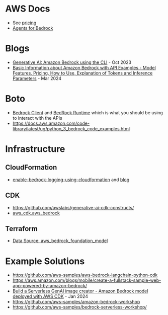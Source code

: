 # AWS Docs
- See [pricing](https://aws.amazon.com/bedrock/pricing/)
- [Agents for Bedrock](https://aws.amazon.com/bedrock/agents/)

# Blogs
- [Generative AI: Amazon Bedrock using the CLI](https://sbstjn.com/blog/ai-generative-ai-aws-bedrock-cli-text-generation/) - Oct 2023
- [Basic Information about Amazon Bedrock with API Examples - Model Features, Pricing, How to Use, Explanation of Tokens and Inference Parameters](https://hidekazu-konishi.com/entry/amazon_bedrock_basic_info_and_api_examples.html) - Mar 2024

# Boto
- [Bedrock Client](https://boto3.amazonaws.com/v1/documentation/api/latest/reference/services/bedrock.html) and [BedRock Runtime](https://boto3.amazonaws.com/v1/documentation/api/latest/reference/services/bedrock-runtime.html) which is what you should be using to interact with the APIs
- https://docs.aws.amazon.com/code-library/latest/ug/python_3_bedrock_code_examples.html

# Infrastructure 
## CloudFormation
- [enable-bedrock-logging-using-cloudformation](https://github.com/aws-samples/enable-bedrock-logging-using-cloudformation) and [blog](https://docs.aws.amazon.com/prescriptive-guidance/latest/patterns/configure-bedrock-invocation-logging-cloudformation.html)

## CDK 
- https://github.com/awslabs/generative-ai-cdk-constructs/
- [aws_cdk.aws_bedrock](https://docs.aws.amazon.com/cdk/api/v2/python/aws_cdk.aws_bedrock.html)

## Terraform
- [Data Source: aws_bedrock_foundation_model](https://registry.terraform.io/providers/hashicorp/aws/latest/docs/data-sources/bedrock_foundation_model)


# Example Solutions
- https://github.com/aws-samples/aws-bedrock-langchain-python-cdk
- https://aws.amazon.com/blogs/mobile/create-a-fullstack-sample-web-app-powered-by-amazon-bedrock/
- [Build a Serverless GenAI image creator - Amazon Bedrock model deployed with AWS CDK](https://community.aws/content/2b6vVO87SMvy1cY70GeinjH5ZX3/multimodal?lang=en) - Jan 2024
- https://github.com/aws-samples/amazon-bedrock-workshop
- https://github.com/aws-samples/bedrock-serverless-workshop/
